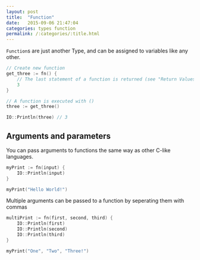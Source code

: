 ```yaml
---
layout: post
title:  "Function"
date:   2015-09-06 21:47:04
categories: types function
permalink: /:categories/:title.html
---
```


`Function`s are just another Type, and can be assigned to variables like any other.

~~~go
// Create new function
get_three := fn() {
	// The last statement of a function is returned (see "Return Values")
	3
}

// A function is executed with ()
three := get_three()

IO::Println(three) // 3
~~~

## Arguments and parameters

You can pass arguments to functions the same way as other C-like languages.

~~~go
myPrint := fn(input) {
	IO::Println(input)
}

myPrint("Hello World!")
~~~

Multiple arguments can be passed to a function by seperating them with commas

~~~go
multiPrint := fn(first, second, third) {
	IO::Println(first)
	IO::Println(second)
	IO::Println(third)
}

myPrint("One", "Two", "Three!")
~~~
